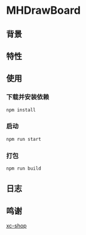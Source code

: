 # MHDrawBoard

## 背景

## 特性

## 使用

### 下载并安装依赖
```bash
npm install
```
### 启动
```bash
npm run start
```
### 打包
```bash
npm run build
```


## 日志

## 鸣谢
[xc-shop](https://github.com/xc-shop/ts-webpack-template)